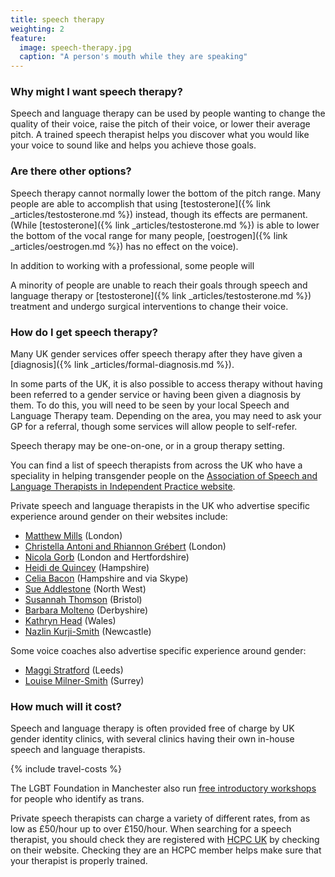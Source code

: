 ```yaml
---
title: speech therapy
weighting: 2
feature:
  image: speech-therapy.jpg
  caption: "A person's mouth while they are speaking"
---
```


### Why might I want speech therapy?

Speech and language therapy can be used by people wanting to change the quality of their voice, raise the pitch of their voice, or lower their average pitch. A trained speech therapist helps you discover what you would like your voice to sound like and helps you achieve those goals. 

### Are there other options?

Speech therapy cannot normally lower the bottom of the pitch range. Many people are able to accomplish that using [testosterone]({% link _articles/testosterone.md %}) instead, though its effects are permanent. (While [testosterone]({% link _articles/testosterone.md %}) is able to lower the bottom of the vocal range for many people, [oestrogen]({% link _articles/oestrogen.md %}) has no effect on the voice).

In addition to working with a professional, some people will 

A minority of people are unable to reach their goals through speech and language therapy or [testosterone]({% link _articles/testosterone.md %}) treatment and undergo surgical interventions to change their voice.

### How do I get speech therapy?

Many UK gender services offer speech therapy after they have given a [diagnosis]({% link _articles/formal-diagnosis.md %}). 

In some parts of the UK, it is also possible to access therapy without having been referred to a gender service or having been given a diagnosis by them. To do this, you will need to be seen by your local Speech and Language Therapy team. Depending on the area, you may need to ask your GP for a referral, though some services will allow people to self-refer.

Speech therapy may be one-on-one, or in a group therapy setting.

You can find a list of speech therapists from across the UK who have a speciality in helping transgender people on the [Association of Speech and Language Therapists in Independent Practice website](https://www.helpwithtalking.com/Member-Directory-specialty-23).

Private speech and language therapists in the UK who advertise specific experience around gender on their websites include:

- [Matthew Mills](http://www.matthewmills.uk.com/) (London)
- [Christella Antoni and Rhiannon Grébert](http://www.christellaantoni.co.uk/) (London)
- [Nicola Gorb](https://voicecommunicationclinic.com/) (London and Hertfordshire)
- [Heidi de Quincey](http://www.heididequincey.co.uk/) (Hampshire)
- [Celia Bacon](http://vox-humana.net/) (Hampshire and via Skype)
- [Sue Addlestone](http://www.sueaddlestone.co.uk) (North West)
- [Susannah Thomson](http://southbristolvoicetherapy.co.uk) (Bristol)
- [Barbara Molteno](http://www.vocalisptp.co.uk) (Derbyshire)
- [Kathryn Head](http://www.speech.org.uk/Speech_Therapy_Voice_Feminisation.html) (Wales)
- [Nazlin Kurji-Smith](https://www.northerngendernetwork.co.uk/) (Newcastle)

Some voice coaches also advertise specific experience around gender:

- [Maggi Stratford](https://www.maggistratford.com/) (Leeds)
- [Louise Milner-Smith](https://allaboutyourvoice.com/) (Surrey)

### How much will it cost?

Speech and language therapy is often provided free of charge by UK gender identity clinics, with several clinics having their own in-house speech and language therapists. 

{% include travel-costs %}

The LGBT Foundation in Manchester also run [free introductory workshops](https://lgbt.foundation/who-we-help/trans-people/voice-coaching) for people who identify as trans.

Private speech therapists can charge a variety of different rates, from as low as £50/hour up to over £150/hour. When searching for a speech therapist, you should check they are registered with [HCPC UK](https://www.hcpc-uk.org/) by checking on their website. Checking they are an HCPC member helps make sure that your therapist is properly trained.
